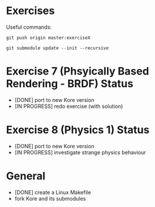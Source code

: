 # Exercises
Useful commands:

`git push origin master:exerciseX`

`git submodule update --init --recursive`

# Exercise 7 (Phsyically Based Rendering - BRDF) Status
 * [DONE] port to new Kore version
 * [IN PROGRESS] redo exercise (with solution)

# Exercise 8 (Physics 1) Status
 * [DONE] port to new Kore version
 * [IN PROGRESS] investigate strange physics behaviour

# General
 * [DONE] create a Linux Makefile
 * fork Kore and its submodules
